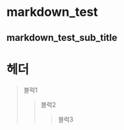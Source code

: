 markdown_test
=============

markdown_test_sub_title
------------------------

# 헤더
> 블럭1
>  > 블럭2
>  >  > 블럭3


